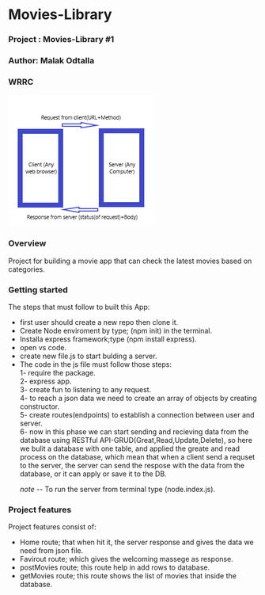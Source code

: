 # Movies-Library

### Project :  Movies-Library #1

### Author: Malak Odtalla

### WRRC


![image](wrrc.png)



### Overview

Project for building a movie app that can check the latest movies based on categories.

### Getting started
The steps that must follow to built this App:
<ul>
<li>first  user should create a new repo then clone it.</li>
<li>Create Node enviroment by type; (npm init) in the terminal.</li>
<li>Installa express framework;type (npm install express).</li>
<li>open vs code.</li>
<li>create new file.js to start bulding a server.</li>
<li>The code in the js file must follow those steps:<br>
1- require the package.<br>
2- express app.<br>
3- create fun to listening to any request.<br>
4- to reach a json data we need to create an array of objects by creating constructor.<br>
5- create routes(endpoints) to establish a connection between user and server.<br>
6- now in this phase we can start sending and recieving data from the database using RESTful API-GRUD(Great,Read,Update,Delete), so here we bulit a database with one table, and applied the greate and read process on the database, which mean that when a client send a requset to the server, the server can send the respose with the data from the database, or it can apply or save it to the DB. 


*note* -- To run the server from terminal type (node.index.js).

</ul>


### Project features

Project features consist of:
- Home route; that when hit it, the server response and gives the data we need from json file.
- Favirout route; which gives the welcoming massege as response.  
- postMovies route; this route help in add rows to database.
- getMovies route; this route shows the list of movies that inside the database.  



